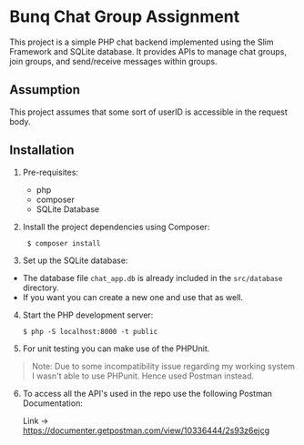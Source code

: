 # Bunq Chat Group Assignment

This project is a simple PHP chat backend implemented using the Slim Framework and SQLite database. It provides APIs to manage chat groups, join groups, and send/receive messages within groups.

## Assumption
This project assumes that some sort of userID is accessible in the request body. 

## Installation

1. Pre-requisites:
   - php
   - composer
   - SQLite Database


2. Install the project dependencies using Composer:
   ```
    $ composer install
   ```

 
3. Set up the SQLite database:
- The database file `chat_app.db` is already included in the `src/database` directory.
- If you want you can create a new one and use that as well.

4. Start the PHP development server:
    ```
    $ php -S localhost:8000 -t public
    ```

5. For unit testing you can make use of the PHPUnit.
> Note: Due to some incompatibility issue regarding my working system I wasn't able to use PHPunit. Hence used Postman instead.

6. To access all the API's used in the repo use the following Postman Documentation:

    Link -> https://documenter.getpostman.com/view/10336444/2s93z6ejcg
    